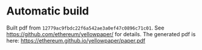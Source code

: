 # Automatic build
Built pdf from `12779ac9fbdc22f6a542ae3a0ef47c0896c71c01`. See https://github.com/ethereum/yellowpaper/ for details.
The generated pdf is here: https://ethereum.github.io/yellowpaper/paper.pdf
